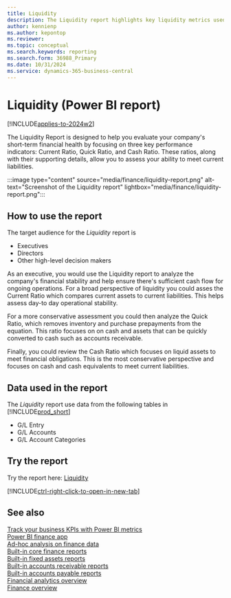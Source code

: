 ```yaml
---
title: Liquidity
description: The Liquidity report highlights key liquidity metrics used to analyze an organization's ability to meet current liabilities.
author: kennienp
ms.author: kepontop
ms.reviewer:
ms.topic: conceptual
ms.search.keywords: reporting
ms.search.form: 36988_Primary
ms.date: 10/31/2024
ms.service: dynamics-365-business-central
---
```


# Liquidity (Power BI report)

[!INCLUDE[applies-to-2024w2](includes/applies-to-2024w2.md)]

The Liquidity Report is designed to help you evaluate your company's short-term financial health by focusing on three key performance indicators: Current Ratio, Quick Ratio, and Cash Ratio. These ratios, along with their supporting details, allow you to assess your ability to meet current liabilities.

:::image type="content" source="media/finance/liquidity-report.png" alt-text="Screenshot of the Liquidity report" lightbox="media/finance/liquidity-report.png":::


## How to use the report

The target audience for the *Liquidity* report is
- Executives
- Directors
- Other high-level decision makers

As an executive, you would use the Liquidity report to analyze the company's financial stability and help ensure there's sufficient cash flow for ongoing operations. For a broad perspective of liquidity you could asses the Current Ratio which compares current assets to current liabilities. This helps assess day-to day operational stability. 

For a more conservative assessment you could then analyze the Quick Ratio, which removes inventory and purchase prepayments from the equation. This ratio focuses on on cash and assets that can be quickly converted to cash such as accounts receivable.  

Finally, you could review the Cash Ratio which focuses on liquid assets to meet financial obligations. This is the most conservative perspective and focuses on cash and cash equivalents to meet current liabilities. 


<!-- ## Key Performance Indicators (KPIs)

The *Liquidity* report includes the following KPIs and measures: 

- [**Current Ratio**](####)
- [**Quick Ratio**](####)
- [**Cash Ratio**](####)
- [**Current Assets**](####)
- [**Current Liabilities**](####)
- [**Inventory**](####)
- [**Purchase Prepayments**](####)
- [**Liquid Assets**](####) -->


## Data used in the report

The *Liquidity* report use data from the following tables in [!INCLUDE[prod_short](includes/prod_short.md)]

- G/L Entry
- G/L Accounts
- G/L Account Categories


## Try the report

Try the report here: [Liquidity](https://businesscentral.dynamics.com?page=36988)

[!INCLUDE[ctrl-right-click-to-open-in-new-tab](includes/ctrl-right-click-to-open-in-new-tab.md)]

## See also

[Track your business KPIs with Power BI metrics](track-kpis-with-power-bi-metrics.md)   
[Power BI finance app](finance-powerbi-app.md)   
[Ad-hoc analysis on finance data](ad-hoc-analysis-finance.md)   
[Built-in core finance reports](finance-reports.md)  
[Built-in fixed assets reports](fa-reports.md)  
[Built-in accounts receivable reports](receivables-reports.md)  
[Built-in accounts payable reports](payables-reports.md)  
[Financial analytics overview](bi.md)   
[Finance overview](finance.md)    